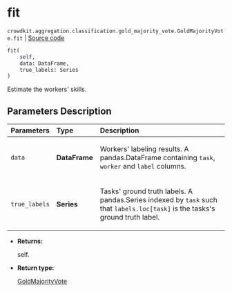 # fit
`crowdkit.aggregation.classification.gold_majority_vote.GoldMajorityVote.fit` | [Source code](https://github.com/Toloka/crowd-kit/blob/v1.1.0.rc2/crowdkit/aggregation/classification/gold_majority_vote.py#L72)

```python
fit(
    self,
    data: DataFrame,
    true_labels: Series
)
```

Estimate the workers' skills.

## Parameters Description

| Parameters | Type | Description |
| :----------| :----| :-----------|
`data`|**DataFrame**|<p>Workers&#x27; labeling results. A pandas.DataFrame containing `task`, `worker` and `label` columns.</p>
`true_labels`|**Series**|<p>Tasks&#x27; ground truth labels. A pandas.Series indexed by `task` such that `labels.loc[task]` is the tasks&#x27;s ground truth label.</p>

* **Returns:**

  self.

* **Return type:**

  [GoldMajorityVote](crowdkit.aggregation.classification.gold_majority_vote.GoldMajorityVote.md)
